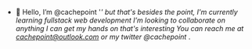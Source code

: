 - 👋 Hello, I’m @cachepoint
'_' but that's besides the point, 
I'm currently learning fullstack web development
I’m looking to collaborate on anything I can get my hands on that's interesting
You can reach me at cachepoint@outlook.com or my twitter @cachepoint_ .

